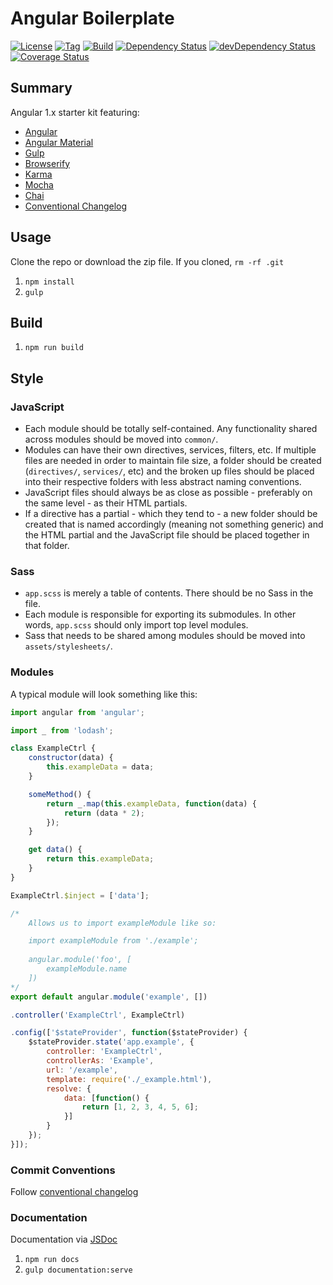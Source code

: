 # Angular Boilerplate

[![License](http://img.shields.io/badge/license-MIT-blue.svg?style=flat)](https://github.com/paradox41/app-template)
[![Tag](https://img.shields.io/github/tag/paradox41/app-template.svg?style=flat)](https://github.com/paradox41/app-template)
[![Build](https://travis-ci.org/paradox41/app-template.svg)](https://travis-ci.org/paradox41/app-template)
[![Dependency Status](https://david-dm.org/paradox41/app-template.svg)](https://david-dm.org/paradox41/app-template)
[![devDependency Status](https://david-dm.org/paradox41/app-template/dev-status.svg)](https://david-dm.org/paradox41/app-template#info=devDependencies)
[![Coverage Status](https://coveralls.io/repos/paradox41/app-template/badge.svg?branch=master&service=github)](https://coveralls.io/github/paradox41/app-template?branch=master)

## Summary

Angular 1.x starter kit featuring:
- [Angular](https://angularjs.org/)
- [Angular Material](https://material.angularjs.org/)
- [Gulp](http://gulpjs.com/)
- [Browserify](http://browserify.org/)
- [Karma](https://karma-runner.github.io/)
- [Mocha](http://mochajs.org/)
- [Chai](http://chaijs.com/)
- [Conventional Changelog](https://github.com/ajoslin/conventional-changelog)

## Usage

Clone the repo or download the zip file. If you cloned, `rm -rf .git`

1. `npm install`
3. `gulp`

## Build

1. `npm run build`

## Style

### JavaScript
- Each module should be totally self-contained. Any functionality shared across modules should be moved into `common/`.
- Modules can have their own directives, services, filters, etc. If multiple files are needed in order to maintain file size,
a folder should be created (`directives/`, `services/`, etc) and the broken up files should be placed into their respective folders
with less abstract naming conventions.
- JavaScript files should always be as close as possible - preferably on the same level - as their HTML partials.
- If a directive has a partial - which they tend to - a new folder should be created that is named accordingly (meaning not something generic)
and the HTML partial and the JavaScript file should be placed together in that folder.

### Sass
- `app.scss` is merely a table of contents. There should be no Sass in the file.
- Each module is responsible for exporting its submodules. In other words, `app.scss` should only import top level modules.
- Sass that needs to be shared among modules should be moved into `assets/stylesheets/`.

### Modules

A typical module will look something like this:

```javascript
import angular from 'angular';

import _ from 'lodash';

class ExampleCtrl {
    constructor(data) {
        this.exampleData = data;
    }

    someMethod() {
        return _.map(this.exampleData, function(data) {
            return (data * 2);
        });
    }

    get data() {
        return this.exampleData;
    }
}

ExampleCtrl.$inject = ['data'];

/* 
    Allows us to import exampleModule like so:

    import exampleModule from './example';
    
    angular.module('foo', [
        exampleModule.name
    ])  
*/ 
export default angular.module('example', [])

.controller('ExampleCtrl', ExampleCtrl)

.config(['$stateProvider', function($stateProvider) {
    $stateProvider.state('app.example', {
        controller: 'ExampleCtrl',
        controllerAs: 'Example',
        url: '/example',
        template: require('./_example.html'),
        resolve: {
            data: [function() {
                return [1, 2, 3, 4, 5, 6];
            }]
        }
    });
}]);
```

### Commit Conventions

Follow [conventional changelog](https://github.com/ajoslin/conventional-changelog/blob/master/CONVENTIONS.md)

### Documentation

Documentation via [JSDoc](http://usejsdoc.org/)

1. `npm run docs`
2. `gulp documentation:serve`
